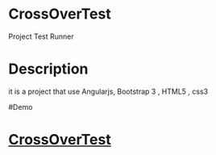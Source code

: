 # CrossOverTest 
Project Test Runner

# Description
it is a project that use Angularjs, Bootstrap 3 , HTML5 , css3

#Demo

# [CrossOverTest](http://crossovertest-1.apphb.com/#/)
